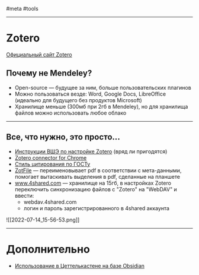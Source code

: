#meta #tools 

---
# Zotero
[Официальный сайт Zotero](https://www.zotero.org/)

## Почему не Mendeley?

- Open-source — будущее за ним, больше пользовательских плагинов
- Можно пользоваться везде: Word, Google Docs, LibreOffice (идеально для будущего без продуктов Microsoft) 
- Хранилище меньше (300мб при 2гб в Mendeley), но для хранилища файлов можно использовать любое облако

---
## Все, что нужно, это просто...

- [Инструкции ВШЭ по настройке Zotero](https://academics.hse.ru/bibliography/zotero_manual) (вряд ли пригодятся)
- [Zotero connector for Chrome](https://chrome.google.com/webstore/detail/zotero-connector/ekhagklcjbdpajgpjgmbionohlpdbjgc?hl=ru)
- [Стиль цитирования по ГОСТу](https://disk.yandex.ru/d/WdA57Gr11JvIwg)
- [ZotFile](http://zotfile.com/#how-to-install--set-up-zotfile) — переименовывает pdf в соответствии с мета-данными, помогает вытаскивать выделения в pdf, сделанные на планшете
- www.4shared.com — хранилище на 15гб, в настройках Zotero переключить синхронизацию файлов с "Zotero" на "WebDAV" и ввести:
	- webdav.4shared.com
	- логин и пароль зарегистрированного в 4shared аккаунта

![[2022-07-14_15-56-53.png]]

---
# Дополнительно
- [Использование в Цеттелькастене на базе Obsidian](https://zttl.space/t/alisa-armsid-rabota-s-nauchnoj-literaturoj-v-zotero-i-obsidian/367)